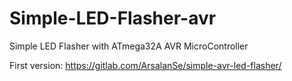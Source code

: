 # Simple-LED-Flasher-avr
Simple LED Flasher with ATmega32A AVR MicroController

First version:
https://gitlab.com/ArsalanSe/simple-avr-led-flasher/

